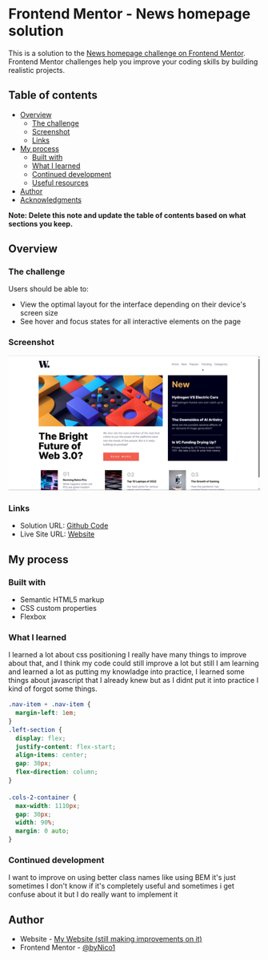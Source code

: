 # Frontend Mentor - News homepage solution

This is a solution to the [News homepage challenge on Frontend Mentor](https://www.frontendmentor.io/challenges/news-homepage-H6SWTa1MFl). Frontend Mentor challenges help you improve your coding skills by building realistic projects.

## Table of contents

- [Overview](#overview)
  - [The challenge](#the-challenge)
  - [Screenshot](#screenshot)
  - [Links](#links)
- [My process](#my-process)
  - [Built with](#built-with)
  - [What I learned](#what-i-learned)
  - [Continued development](#continued-development)
  - [Useful resources](#useful-resources)
- [Author](#author)
- [Acknowledgments](#acknowledgments)

**Note: Delete this note and update the table of contents based on what sections you keep.**

## Overview

### The challenge

Users should be able to:

- View the optimal layout for the interface depending on their device's screen size
- See hover and focus states for all interactive elements on the page

### Screenshot

![Website completes](./design/news-homepage-solution.png)

### Links

- Solution URL: [Github Code](https://github.com/byNico1/news-homepage)
- Live Site URL: [Website](https://bynico1.github.io/news-homepage/)

## My process

### Built with

- Semantic HTML5 markup
- CSS custom properties
- Flexbox

### What I learned

I learned a lot about css positioning I really have many things to improve about that, and I think my code could still improve a lot but still I am learning and learned a lot as putting my knowladge into practice, I learned some things about javascript that I already knew but as I didnt put it into practice I kind of forgot some things.

```css
.nav-item + .nav-item {
  margin-left: 1em;
}
.left-section {
  display: flex;
  justify-content: flex-start;
  align-items: center;
  gap: 30px;
  flex-direction: column;
}

.cols-2-container {
  max-width: 1110px;
  gap: 30px;
  width: 90%;
  margin: 0 auto;
}
```

### Continued development

I want to improve on using better class names like using BEM it's just sometimes I don't know if it's completely useful and sometimes i get confuse about it but I do really want to implement it

## Author

- Website - [My Website (still making improvements on it)](https://nikofoque.netlify.app/)
- Frontend Mentor - [@byNico1](https://www.frontendmentor.io/profile/byNico1)
